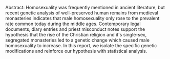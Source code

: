 Abstract: Homosexuality was frequently mentioned in ancient literature, but recent genetic analysis of well-preserved human remains from medieval monasteries indicates that male homosexuality only rose to the prevalent rate common today during the middle ages.
Contemporary legal documents, diary entries and priest misconduct notes support the hypothesis that the rise of the Christian religion and it's single-sex, segregated monasteries led to a genetic change which caused male homosexuality to increase.
In this report, we isolate the specific genetic modifications and reinforce our hypothesis with statistical analysis.
